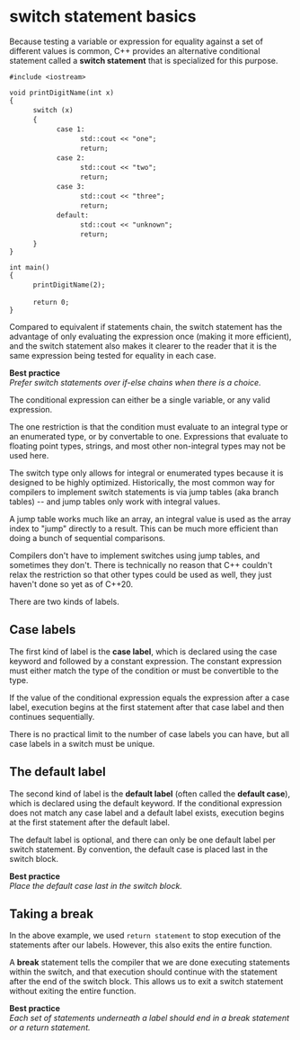 # switch statement basics

Because testing a variable or expression for equality against a set of different values is common, C++ provides an alternative conditional statement called a **switch statement** that is specialized for this purpose. 

` #include <iostream> `  

` void printDigitName(int x) `  
` { `  
&emsp;&emsp;&emsp;` switch (x) `  
&emsp;&emsp;&emsp;` { `  
&emsp;&emsp;&emsp;&emsp;&emsp;&emsp;` case 1: `  
&emsp;&emsp;&emsp;&emsp;&emsp;&emsp;&emsp;&emsp;&emsp;` std::cout << "one"; `  
&emsp;&emsp;&emsp;&emsp;&emsp;&emsp;&emsp;&emsp;&emsp;` return; `  
&emsp;&emsp;&emsp;&emsp;&emsp;&emsp;` case 2: `  
&emsp;&emsp;&emsp;&emsp;&emsp;&emsp;&emsp;&emsp;&emsp;` std::cout << "two"; `  
&emsp;&emsp;&emsp;&emsp;&emsp;&emsp;&emsp;&emsp;&emsp;` return; `  
&emsp;&emsp;&emsp;&emsp;&emsp;&emsp;` case 3: `  
&emsp;&emsp;&emsp;&emsp;&emsp;&emsp;&emsp;&emsp;&emsp;` std::cout << "three"; `  
&emsp;&emsp;&emsp;&emsp;&emsp;&emsp;&emsp;&emsp;&emsp;` return; `  
&emsp;&emsp;&emsp;&emsp;&emsp;&emsp;` default: `  
&emsp;&emsp;&emsp;&emsp;&emsp;&emsp;&emsp;&emsp;&emsp;` std::cout << "unknown"; `  
&emsp;&emsp;&emsp;&emsp;&emsp;&emsp;&emsp;&emsp;&emsp;` return; `  
&emsp;&emsp;&emsp;` } `  
` } `  

` int main() `  
` { `  
&emsp;&emsp;&emsp;` printDigitName(2); `  

&emsp;&emsp;&emsp;` return 0; `  
` } `  

Compared to equivalent if statements chain, the switch statement has the advantage of only evaluating the expression once (making it more efficient), and the switch statement also makes it clearer to the reader that it is the same expression being tested for equality in each case.

**Best practice**<br/>
_Prefer switch statements over if-else chains when there is a choice._

The conditional expression can either be a single variable, or any valid expression.

The one restriction is that the condition must evaluate to an integral type or an enumerated type, or by convertable to one. Expressions that evaluate to floating point types, strings, and most other non-integral types may not be used here.

The switch type only allows for integral or enumerated types because it is designed to be highly optimized. Historically, the most common way for compilers to implement switch statements is via jump tables (aka branch tables) -- and jump tables only work with integral values.

A jump table works much like an array, an integral value is used as the array index to "jump" directly to a result. This can be much more efficient than doing a bunch of sequential comparisons.

Compilers don't have to implement switches using jump tables, and sometimes they don't. There is technically no reason that C++ couldn't relax the restriction so that other types could be used as well, they just haven't done so yet as of C++20.

There are two kinds of labels.

## Case labels

The first kind of label is the **case label**, which is declared using the case keyword and followed by a constant expression. The constant expression must either match the type of the condition or must be convertible to the type.

If the value of the conditional expression equals the expression after a case label, execution begins at the first statement after that case label and then continues sequentially.

There is no practical limit to the number of case labels you can have, but all case labels in a switch must be unique.

## The default label

The second kind of label is the **default label** (often called the **default case**), which is declared using the default keyword. If the conditional expression does not match any case label and a default label exists, execution begins at the first statement after the default label.

The default label is optional, and there can only be one default label per switch statement. By convention, the default case is placed last in the switch block.

**Best practice**<br/>
_Place the default case last in the switch block._

## Taking a break  

In the above example, we used `return statement` to stop execution of the statements after our labels. However, this also exits the entire function.

A **break** statement tells the compiler that we are done executing statements within the switch, and that execution should continue with the statement after the end of the switch block. This allows us to exit a switch statement without exiting the entire function.

**Best practice**<br/>
_Each set of statements underneath a label should end in a break statement or a return statement._


